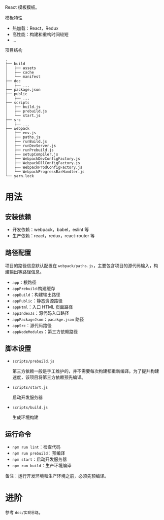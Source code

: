 React 模板模板。

模板特性

- 热加载：React，Redux
- 高性能：构建和重构时间较短
- ...

项目结构

```
.
├── build
│   ├── assets
│   ├── cache
│   └── manifest
├── doc
│   ├── ...
├── package.json
├── public
│   ├── ...
├── scripts
│   ├── build.js
│   ├── prebuild.js
│   └── start.js
├── src
│   ├── ...
├── webpack
│   ├── env.js
│   ├── paths.js
│   ├── runBuild.js
│   ├── runDevServer.js
│   ├── runPrebuild.js
│   ├── setupCompiler.js
│   ├── WebpackDevConfigFactory.js
│   ├── WebpackDllConfigFactory.js
│   ├── WebpackProdConfigFactory.js
│   └── WebpackProgressBarHandler.js
└── yarn.lock
```

# 用法
## 安装依赖

- 开发依赖：webpack，babel，eslint 等
- 生产依赖：react，redux，react-router 等

## 路径配置
项目的路径信息默认配置在 `webpack/paths.js`，主要包含项目的源代码输入，构建输出等路径信息。

- `app`：根路径
- `appPrebuild`:构建缓存
- `appBuild`：构建输出路径
- `appPublic`：静态资源路径
- `appHtml`：入口 HTML 页面路径
- `appIndexJs`：源代码入口路径
- `appPackageJson`：`pacakge.json` 路径
- `appSrc`：源代码路径
- `appNodeModules`：第三方依赖路径

## 脚本设置
- `scripts/prebuild.js`

    第三方依赖一般是手工维护的，并不需要每次构建都重新编译。为了提升构建速度，该项目将第三方依赖预先编译。

- `scripts/start.js`

    启动开发服务器

- `scripts/build.js`

    生成环境构建

## 运行命令

- `npm run lint`：检查代码
- `npm run prebuild`：预编译
- `npm start`：启动开发服务器
- `npm run build`：生产环境编译

备注：运行开发环境和生产环境之前，必须先预编译。

# 进阶
参考 `doc/实现思路`。

